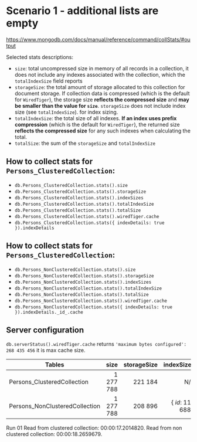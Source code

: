 # Scenario 1 - additional lists are empty

https://www.mongodb.com/docs/manual/reference/command/collStats/#output

Selected stats descriptions:

* `size`: total uncompressed size in memory of all records in a collection, it does not include any indexes associated with the collection, which the 
`totalIndexSize` field reports
* `storageSize`: the total amount of storage allocated to this collection for document storage. If collection data is compressed (which is the default for `WiredTiger`), the storage size **reflects the compressed size** and **may be smaller than the value for `size`**. `storageSize`
 does not include index size (see `totalIndexSize`).
 for index sizing.
* `totalIndexSize`: the total size of all indexes. **If an index uses prefix compression** (which is the default for `WiredTiger`), the returned size **reflects the compressed size** for any such indexes when calculating the total.
* `totalSize`: the sum of the `storageSize` and `totalIndexSize`


## How to collect stats for `Persons_ClusteredCollection`:

* `db.Persons_ClusteredCollection.stats().size`
* `db.Persons_ClusteredCollection.stats().storageSize`
* `db.Persons_ClusteredCollection.stats().indexSizes`
* `db.Persons_ClusteredCollection.stats().totalIndexSize`
* `db.Persons_ClusteredCollection.stats().totalSize`
* `db.Persons_ClusteredCollection.stats().wiredTiger.cache`
* `db.Persons_ClusteredCollection.stats({ indexDetails: true }).indexDetails`

## How to collect stats for `Persons_ClusteredCollection`:

* `db.Persons_NonClusteredCollection.stats().size`
* `db.Persons_NonClusteredCollection.stats().storageSize`
* `db.Persons_NonClusteredCollection.stats().indexSizes`
* `db.Persons_NonClusteredCollection.stats().totalIndexSize`
* `db.Persons_NonClusteredCollection.stats().totalSize`
* `db.Persons_NonClusteredCollection.stats().wiredTiger.cache`
* `db.Persons_NonClusteredCollection.stats({ indexDetails: true }).indexDetails._id_.cache`

## Server configuration

`db.serverStatus().wiredTiger.cache` returns `'maximum bytes configured': 268 435 456` it is max cache size.


| Tables                          |      size      |  storageSize | indexSizes        |totalIndexSize | totalSize | wiredTiger.cache                           | indexDetails._id_.cache                     |
|---------------------------------|---------------:|-------------:|------------------:|--------------:|-----------|-------------------------------------------:|--------------------------------------------:|
| Persons_ClusteredCollection     |  1 277 788     | 221 184      |           N/A     |             0 | 221 184   |'bytes currently in the cache': 2 503 838   |  N/A                                        |       
| Persons_NonClusteredCollection  |  1 277 788     | 208 896      | { _id_: 114 688 } |  114 688      | 323 584   |'bytes currently in the cache': 2 384 850   | 'bytes currently in the cache': 1 131 452   |

Run 01
Read from clustered collection: 00:00:17.2014820.
Read from non clustered collection: 00:00:18.2659679.

